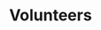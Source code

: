 ---
title: "Volunteers"
caption: "Email signature maker"
excerpt: Civil Service LGBT+ Network volunteers can use this tool to generate an email signature.
layout: volunteers--signatures

breadcrumbs-override: true
breadcrumbs:
- title: Home
  url: https://www.civilservice.lgbt/
- title: Tools
  url: https://www.civilservice.lgbt/tools


help-text: |
  Civil Service LGBT+ Network volunteers can use this tool to generate an email signature.

  1. **Choose a style of signature.** The default signature is the one you should use most of the time. The Pride On format is for use when we are advertising our annual pride events.
  2. **Enter your details.** Include your name, role, phone number and email address. The preview will update automatically.
  3. **Choose a signature output.** Some email clients support “parsed” email signatures and some require you to paste plain “HTML”. Try both and see which one works best.
  4. **Copy signature.** Use the button to copy the correct output to your clipboard. You can also manually select the relevant out in the preview on the right hand side.

---